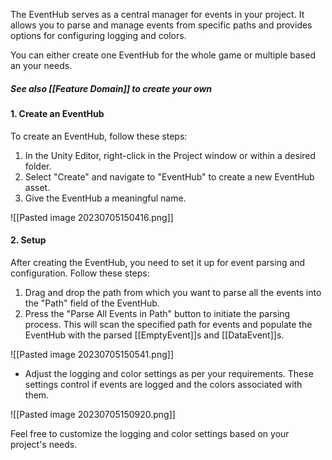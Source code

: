 The EventHub serves as a central manager for events in your project. It allows you to parse and manage events from specific paths and provides options for configuring logging and colors.

You can either create one EventHub for the whole game or multiple based an your needs.

##### See also [[Feature Domain]] to create your own

#### 1. Create an EventHub

To create an EventHub, follow these steps:

1. In the Unity Editor, right-click in the Project window or within a desired folder.
2. Select "Create" and navigate to "EventHub" to create a new EventHub asset.
3. Give the EventHub a meaningful name.

![[Pasted image 20230705150416.png]]

#### 2. Setup

After creating the EventHub, you need to set it up for event parsing and configuration. Follow these steps:

1. Drag and drop the path from which you want to parse all the events into the "Path" field of the EventHub.
2. Press the "Parse All Events in Path" button to initiate the parsing process. This will scan the specified path for events and populate the EventHub with the parsed [[EmptyEvent]]s and [[DataEvent]]s.

![[Pasted image 20230705150541.png]]

- Adjust the logging and color settings as per your requirements. These settings control if events are logged and the colors associated with them.

![[Pasted image 20230705150920.png]]

Feel free to customize the logging and color settings based on your project's needs.

